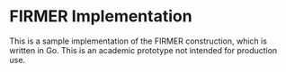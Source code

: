 # FIRMER Implementation
This is a sample implementation of the FIRMER construction, which is written in Go. This is an academic prototype not intended for production use.
